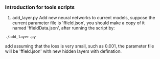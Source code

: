 ### Introduction for tools scripts
1. add_layer.py
Add new neural networks to current models, suppose the current parameter file is 'ffield.json', you should make a copy of it named 'ffieldData.json', after running the script by:
```bash
./add_layer.py
``` 
add assuming that the loss is very small, such as 0.001, the parameter file will be 'ffield.json' with new hidden layers with defination.